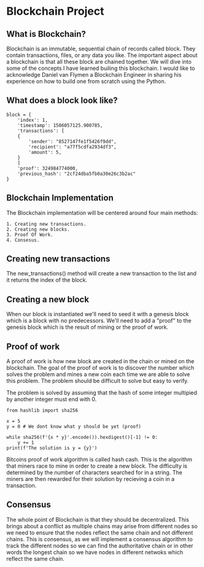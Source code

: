 # Blockchain Project

## What is Blockchain?

Blockchain is an immutable, sequential chain of records called block. They contain transactions, files, or any data you like.
The important aspect about a blockchain is that all these block are chained together. We will dive into some of the concepts I have learned builing this blockchain. I would like to acknowledge Daniel van Flymen a Blockchain Engineer in sharing his experience on how to build one from scratch using the Python.

## What does a block look like?

```
block = {
    'index': 1,
    'timestamp': 1506057125.900785,
    'transactions': [
	{
	    'sender': "8527147fe1f5426f9dd",
	    'recipient': "a77f5cdfa2934df3",
	    'amount': 5,
	}
    ]
    'proof': 324984774000,
    'previous_hash': "2cf24dba5fb0a30e26c3b2ac"
}
```
## Blockchain Implementation

The Blockchain implementation will be centered around four main methods:
	
	1. Creating new transactions.
	2. Creating new blocks.
	3. Proof Of Work.
	4. Consesus.

## Creating new transactions

The new_transactions() method will create a new transaction to the list and it returns the index of the block.

## Creating a new block

When our block is instantiated we'll need to seed it with a genesis block which is a block with no predecessors. We'll need to add a "proof" to the genesis block which is the result of mining or the proof of work.

## Proof of work

A proof of work is how new block are created in the chain or mined on the blockchain. The goal of the proof of work is to discover the number which solves the problem and mines a new coin each time we are able to solve this problem. The problem should be difficult to solve but easy to verify.

The problem is solved by assuming that the hash of some integer multipied by another integer must end with 0.

```
from hashlib import sha256

x = 5
y = 0 # We dont know what y should be yet (proof)

while sha256(f'{x * y}'.encode()).hexdigest()[-1] != 0:
	y += 1
print(f'The solution is y = {y}')
```
Bitcoins proof of work algorithm is called hash cash. This is the algorithm that miners race to mine in order to create a new block. The difficulty is determined by the number of characters searched for in a string. The miners are then rewarded for their solution by recieving a coin in a transaction.

## Consensus

The whole point of Blockchain is that they should be decentralized. This brings about a conflict as multiple chains may arise from different nodes so we need to ensure that the nodes reflect the same chain and not different chains. This is consensus, as we will implement a consensus algorithm to track the different nodes so we can find the authoritative chain or in other words the longest chain  so we have nodes in different netwoks which reflect the same chain.
